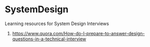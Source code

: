# SystemDesign
Learning resources for System Design Interviews

1. https://www.quora.com/How-do-I-prepare-to-answer-design-questions-in-a-technical-interview

